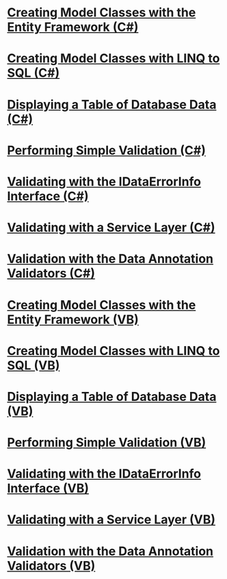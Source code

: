 # [Creating Model Classes with the Entity Framework (C#)](creating-model-classes-with-the-entity-framework-cs.md)
# [Creating Model Classes with LINQ to SQL (C#)](creating-model-classes-with-linq-to-sql-cs.md)
# [Displaying a Table of Database Data (C#)](displaying-a-table-of-database-data-cs.md)
# [Performing Simple Validation (C#)](performing-simple-validation-cs.md)
# [Validating with the IDataErrorInfo Interface (C#)](validating-with-the-idataerrorinfo-interface-cs.md)
# [Validating with a Service Layer (C#)](validating-with-a-service-layer-cs.md)
# [Validation with the Data Annotation Validators (C#)](validation-with-the-data-annotation-validators-cs.md)
# [Creating Model Classes with the Entity Framework (VB)](creating-model-classes-with-the-entity-framework-vb.md)
# [Creating Model Classes with LINQ to SQL (VB)](creating-model-classes-with-linq-to-sql-vb.md)
# [Displaying a Table of Database Data (VB)](displaying-a-table-of-database-data-vb.md)
# [Performing Simple Validation (VB)](performing-simple-validation-vb.md)
# [Validating with the IDataErrorInfo Interface (VB)](validating-with-the-idataerrorinfo-interface-vb.md)
# [Validating with a Service Layer (VB)](validating-with-a-service-layer-vb.md)
# [Validation with the Data Annotation Validators (VB)](validation-with-the-data-annotation-validators-vb.md)
